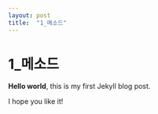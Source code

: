 ```yaml
---
layout: post
title:  "1_메소드"
---
```


# 1_메소드

**Hello world**, this is my first Jekyll blog post.

I hope you like it!
